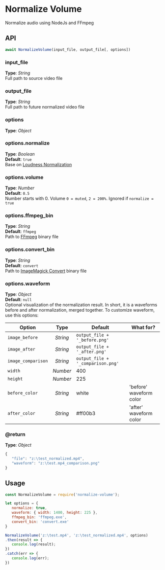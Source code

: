 # Normalize Volume
Normalize audio using NodeJs and FFmpeg



## API

```javascript
await NormalizeVolume(input_file, output_file[, options])
```

### input_file   
**Type**: _String_  
Full path to source video file


### output_file   
**Type**: _String_  
Full path to future normalized video file


### options   
**Type**: _Object_  


### options.normalize   
**Type**: _Boolean_  
**Default**: `true`  
Base on [Loudness Normalization](https://trac.ffmpeg.org/wiki/AudioVolume#LoudnessNormalization)


### options.volume   
**Type**: _Number_  
**Default**: `0.5`  
Number starts with 0. Volume `0 = muted`, `2 = 200%`. Ignored if `normalize = true`   


### options.ffmpeg_bin   
**Type**: _String_  
**Default**: `ffmpeg`  
Path to [FFmpeg](http://ffmpeg.org/download.html) binary file


### options.convert_bin   
**Type**: _String_  
**Default**: `convert`  
Path to [ImageMagick Convert](https://imagemagick.org/) binary file


### options.waveform   
**Type**: _Object_  
**Default**: `null`  
Optional visualization of the normalization result. In short, it is a waveforms before and after normalization, merged together.
To customize waveform, use this options:   

| Option | Type | Default | What for? |
| ------ | :------: | ------ | ------ |
| `image_before` | _String_ | `output_file + '_before.png'` |  |
| `image_after` | _String_ | `output_file + '_after.png'` |  |
| `image_comparison` | _String_ | `output_file + '_comparison.png'` |  |
| `width` | _Number_ | 400 |  |
| `height` | _Number_ | 225 |  |
| `before_color` | _String_ | white | 'before' waveform color |
| `after_color` | _String_ | #ff00b3 | 'after' waveform color |


### @return
**Type**: _Object_  
```javascript
{
   "file": "z:\test_normalized.mp4",
   "waveform": "z:\test.mp4_comparison.png"
}
```


## Usage   
```javascript
const NormalizeVolume = require('normalize-volume');

let options = {
   normalize: true, 
   waveform: { width: 1400, height: 225 },
   ffmpeg_bin: 'ffmpeg.exe', 
   convert_bin: 'convert.exe'
}

NormalizeVolume('z:\test.mp4', 'z:\test_normalized.mp4', options)
.then(result => {
   console.log(result);
})
.catch(err => {
   console.log(err);
})
```
